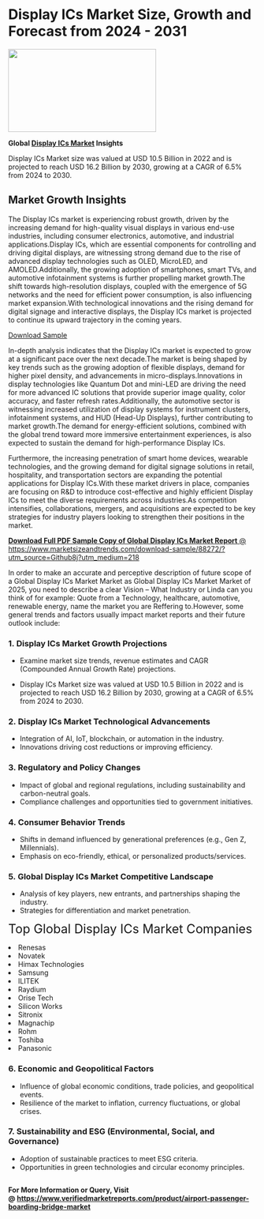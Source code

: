 <H1>Display ICs Market Size, Growth and Forecast from 2024 - 2031</H1><img class="aligncenter size-medium wp-image-584254" src="https://thirdeyenews.in/wp-content/uploads/2024/09/Global-Market-Research-300x168.jpeg" alt="" width="300" height="168" /><p><strong>Global&nbsp;<a href="https://www.marketsizeandtrends.com/download-sample/88272/?utm_source=Github8j?utm_medium=218">Display ICs Market</a> Insights</strong></p><p>Display ICs Market size was valued at USD 10.5 Billion in 2022 and is projected to reach USD 16.2 Billion by 2030, growing at a CAGR of 6.5% from 2024 to 2030.</p><p><h2>Market Growth Insights</h2> <p>The Display ICs market is experiencing robust growth, driven by the increasing demand for high-quality visual displays in various end-use industries, including consumer electronics, automotive, and industrial applications.Display ICs, which are essential components for controlling and driving digital displays, are witnessing strong demand due to the rise of advanced display technologies such as OLED, MicroLED, and AMOLED.Additionally, the growing adoption of smartphones, smart TVs, and automotive infotainment systems is further propelling market growth.The shift towards high-resolution displays, coupled with the emergence of 5G networks and the need for efficient power consumption, is also influencing market expansion.With technological innovations and the rising demand for digital signage and interactive displays, the Display ICs market is projected to continue its upward trajectory in the coming years.</p> <p><a href="#">Download Sample</a></p> <p>In-depth analysis indicates that the Display ICs market is expected to grow at a significant pace over the next decade.The market is being shaped by key trends such as the growing adoption of flexible displays, demand for higher pixel density, and advancements in micro-displays.Innovations in display technologies like Quantum Dot and mini-LED are driving the need for more advanced IC solutions that provide superior image quality, color accuracy, and faster refresh rates.Additionally, the automotive sector is witnessing increased utilization of display systems for instrument clusters, infotainment systems, and HUD (Head-Up Displays), further contributing to market growth.The demand for energy-efficient solutions, combined with the global trend toward more immersive entertainment experiences, is also expected to sustain the demand for high-performance Display ICs.</p> <p>Furthermore, the increasing penetration of smart home devices, wearable technologies, and the growing demand for digital signage solutions in retail, hospitality, and transportation sectors are expanding the potential applications for Display ICs.With these market drivers in place, companies are focusing on R&D to introduce cost-effective and highly efficient Display ICs to meet the diverse requirements across industries.As competition intensifies, collaborations, mergers, and acquisitions are expected to be key strategies for industry players looking to strengthen their positions in the market.</p> <p><a href="#"></p><p><span class=""><strong>Download Full PDF Sample Copy of Global Display ICs Market Report</strong> @ <a href="https://www.marketsizeandtrends.com/download-sample/88272/?utm_source=Github8j?utm_medium=218" target="_blank">https://www.marketsizeandtrends.com/download-sample/88272/?utm_source=Github8j?utm_medium=218</a></span></p><p>In order to make an accurate and perceptive description of future scope of a Global&nbsp;Display ICs Market Market as Global&nbsp;Display ICs Market Market of 2025, you need to describe a clear Vision &ndash; What Industry or Linda can you think of for example: Quote from a Technology, healthcare, automotive, renewable energy, name the market you are Reffering to.However, some general trends and factors usually impact market reports and their future outlook include:</p><h3>1.&nbsp;<strong>Display ICs Market Growth Projections</strong></h3><ul><li>Examine market size trends, revenue estimates and CAGR (Compounded Annual Growth Rate) projections.</li><li><p>Display ICs Market size was valued at USD 10.5 Billion in 2022 and is projected to reach USD 16.2 Billion by 2030, growing at a CAGR of 6.5% from 2024 to 2030.</p></li></ul><h3>2.&nbsp;<strong>Display ICs Market Technological Advancements</strong></h3><ul><li>Integration of AI, IoT, blockchain, or automation in the industry.</li><li>Innovations driving cost reductions or improving efficiency.</li></ul><h3>3.&nbsp;<strong>Regulatory and Policy Changes</strong></h3><ul><li>Impact of global and regional regulations, including sustainability and carbon-neutral goals.</li><li>Compliance challenges and opportunities tied to government initiatives.</li></ul><h3>4.&nbsp;<strong>Consumer Behavior Trends</strong></h3><ul><li>Shifts in demand influenced by generational preferences (e.g., Gen Z, Millennials).</li><li>Emphasis on eco-friendly, ethical, or personalized products/services.</li></ul><h3>5.&nbsp;<strong>Global Display ICs Market Competitive Landscape</strong></h3><ul><li>Analysis of key players, new entrants, and partnerships shaping the industry.</li><li>Strategies for differentiation and market penetration.</li></ul><p data-pm-slice="1 1 []"><span style="color: inherit; font-family: inherit; font-size: 25px;">Top Global Display ICs Market Companies</span></p><div class="" data-test-id=""><p><li>Renesas</li><li> Novatek</li><li> Himax Technologies</li><li> Samsung</li><li> ILITEK</li><li> Raydium</li><li> Orise Tech</li><li> Silicon Works</li><li> Sitronix</li><li> Magnachip</li><li> Rohm</li><li> Toshiba</li><li> Panasonic</li></p></div><h3>6.&nbsp;<strong>Economic and Geopolitical Factors</strong></h3><ul><li>Influence of global economic conditions, trade policies, and geopolitical events.</li><li>Resilience of the market to inflation, currency fluctuations, or global crises.</li></ul><h3>7.&nbsp;<strong>Sustainability and ESG (Environmental, Social, and Governance)</strong></h3><ul><li>Adoption of sustainable practices to meet ESG criteria.</li><li>Opportunities in green technologies and circular economy principles.</li></ul><h2><strong style="font-size: 14px;">For More Information or Query, Visit @&nbsp;</strong><a style="background-color: #ffffff; font-size: 14px;" href="https://www.marketsizeandtrends.com/report/display-ics-market/" target="_blank">https://www.verifiedmarketreports.com/product/airport-passenger-boarding-bridge-market</a></h2>
